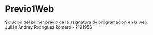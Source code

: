 # Previo1Web
Solución del primer previo de la asignatura de programación en la web.
Julián Andrey Rodríguez Romero - 2191956
